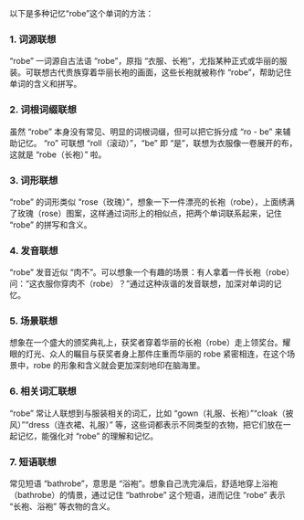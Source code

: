 以下是多种记忆“robe”这个单词的方法：
### 1. 词源联想
“robe” 一词源自古法语 “robe”，原指 “衣服、长袍”，尤指某种正式或华丽的服装。可联想古代贵族穿着华丽长袍的画面，这些长袍就被称作 “robe”，帮助记住单词的含义和拼写。

### 2. 词根词缀联想
虽然 “robe” 本身没有常见、明显的词根词缀，但可以把它拆分成 “ro - be” 来辅助记忆。 “ro” 可联想 “roll（滚动）”，“be” 即 “是”，联想为衣服像一卷展开的布，这就是 “robe（长袍）” 啦。

### 3. 词形联想
“robe” 的词形类似 “rose（玫瑰）”，想象一下一件漂亮的长袍（robe），上面绣满了玫瑰（rose）图案，这样通过词形上的相似点，把两个单词联系起来，记住 “robe” 的拼写和含义。

### 4. 发音联想
“robe” 发音近似 “肉不”。可以想象一个有趣的场景：有人拿着一件长袍（robe）问：“这衣服你穿肉不（robe）？”通过这种诙谐的发音联想，加深对单词的记忆。

### 5. 场景联想
想象在一个盛大的颁奖典礼上，获奖者穿着华丽的长袍（robe）走上领奖台。耀眼的灯光、众人的瞩目与获奖者身上那件庄重而华丽的 robe 紧密相连，在这个场景中，robe 的形象和含义就会更加深刻地印在脑海里。

### 6. 相关词汇联想
“robe” 常让人联想到与服装相关的词汇，比如 “gown（礼服、长袍）”“cloak（披风）”“dress（连衣裙、礼服）” 等，这些词都表示不同类型的衣物，把它们放在一起记忆，能强化对 “robe” 的理解和记忆。 

### 7. 短语联想
常见短语 “bathrobe”，意思是 “浴袍”。想象自己洗完澡后，舒适地穿上浴袍（bathrobe）的情景，通过记住 “bathrobe” 这个短语，进而记住 “robe” 表示 “长袍、浴袍” 等衣物的含义。 